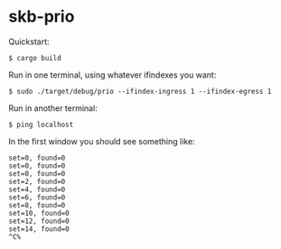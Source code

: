 # skb-prio

Quickstart:
```
$ cargo build
```

Run in one terminal, using whatever ifindexes you want:
```
$ sudo ./target/debug/prio --ifindex-ingress 1 --ifindex-egress 1
```

Run in another terminal:
```
$ ping localhost
```

In the first window you should see something like:
```
set=0, found=0
set=0, found=0
set=0, found=0
set=2, found=0
set=4, found=0
set=6, found=0
set=8, found=0
set=10, found=0
set=12, found=0
set=14, found=0
^C%

```
